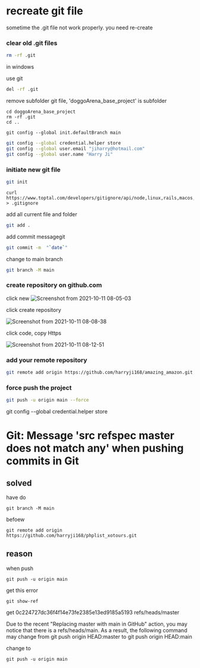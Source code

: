 # recreate git file 

sometime the .git file not work properly. you need re-create

### clear old .git files
```sh
rm -rf .git
```

in windows

use 
git 
```sh
del -rf .git
```


remove subfolder git file, 'doggoArena_base_project' is subfolder

```
cd doggoArena_base_project
rm -rf .git
cd ..
```

```
git config --global init.defaultBranch main
```

```sh
git config --global credential.helper store
git config --global user.email "jiharry@hotmail.com"
git config --global user.name "Harry Ji"
```



### initiate new git file

```sh
git init
```
```
curl https://www.toptal.com/developers/gitignore/api/node,linux,rails,macos,windows > .gitignore
```

add all current file and folder
```sh
git add .
```

add commit messagegit

```sh
git commit -m  "`date`"
```

change to main branch
```sh
git branch -M main
```

### create repository on github.com

click new
![Screenshot from 2021-10-11 08-05-03](https://user-images.githubusercontent.com/21187699/136813331-171f0b1c-6e30-421d-a543-8a5c68a16f7b.png)


click create repository

![Screenshot from 2021-10-11 08-08-38](https://user-images.githubusercontent.com/21187699/136814744-7685c82f-b6c6-4d2b-afe1-b24bf8bdf3e6.png)

click code, copy Https 

![Screenshot from 2021-10-11 08-12-51](https://user-images.githubusercontent.com/21187699/136814541-628c5be8-0e09-46fa-8535-4a4974e1ec1a.png)


### add your remote repository 
```sh
git remote add origin https://github.com/harryji168/amazing_amazon.git
```

### force push the project
```sh
git push -u origin main --force
```
git config --global credential.helper store


# Git: Message 'src refspec master does not match any' when pushing commits in Git

## solved
have do 
```
git branch -M main
```
befoew 
```
git remote add origin https://github.com/harryji168/phplist_xotours.git
```
## reason
when push 
```
git push -u origin main
```
get this error


```
git show-ref
```
get 
0c224727dc36f4f14e73fe2385e13ed9185a5193 refs/heads/master

Due to the recent "Replacing master with main in GitHub" action, you may notice that there is a refs/heads/main. As a result, the following command may change from git push origin HEAD:master to git push origin HEAD:main

change to

```
git push -u origin main
```